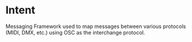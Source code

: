 Intent
======

Messaging Framework used to map messages between various protocols (MIDI, DMX, etc.) using OSC as the interchange protocol.